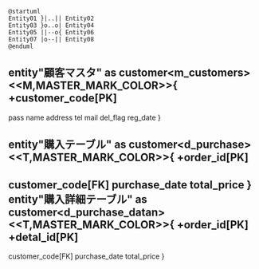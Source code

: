 ```startuml
@startuml
Entity01 }|..|| Entity02
Entity03 }o..o| Entity04
Entity05 ||--o{ Entity06
Entity07 |o--|| Entity08
@enduml
```
entity"顧客マスタ" as customer<m_customers>
<<M,MASTER_MARK_COLOR>>{
+customer_code[PK]
--

pass
name
address
tel
mail
del_flag
reg_date
}

entity"購入テーブル" as customer<d_purchase>
<<T,MASTER_MARK_COLOR>>{
+order_id[PK]
--
customer_code[FK]
purchase_date
total_price
}
entity"購入詳細テーブル" as customer<d_purchase_datan>
<<T,MASTER_MARK_COLOR>>{
+order_id[PK]
+detal_id[PK]
--
customer_code[FK]
purchase_date
total_price
}
